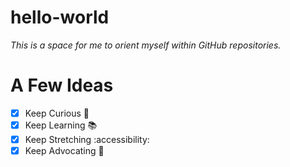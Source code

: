 # hello-world
*This is a space for me to orient myself within GitHub repositories.* 
# A Few Ideas
- [X] Keep Curious 🧠
- [X] Keep Learning 📚
- [X] Keep Stretching :accessibility:
- [X] Keep Advocating 🦡
